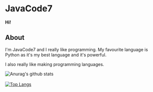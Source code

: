 # JavaCode7
**Hi!**
 
## About

I'm JavaCode7 and I really like programming. My favourite language is Python as it's my best language and it's powerful.

I also really like making programming languages.

![Anurag's github stats](https://github-readme-stats.vercel.app/api?username=JavaCode7&show_icons=true&theme=dark)
<br>
<br>
[![Top Langs](https://github-readme-stats.vercel.app/api/top-langs/?username=JavaCode7&langs_count=10)](https://github.com/anuraghazra/github-readme-stats)

